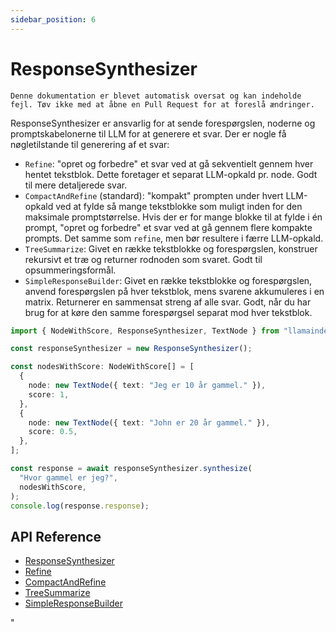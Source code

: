 ```yaml
---
sidebar_position: 6
---
```


# ResponseSynthesizer

`Denne dokumentation er blevet automatisk oversat og kan indeholde fejl. Tøv ikke med at åbne en Pull Request for at foreslå ændringer.`

ResponseSynthesizer er ansvarlig for at sende forespørgslen, noderne og promptskabelonerne til LLM for at generere et svar. Der er nogle få nøgletilstande til generering af et svar:

- `Refine`: "opret og forbedre" et svar ved at gå sekventielt gennem hver hentet tekstblok.
  Dette foretager et separat LLM-opkald pr. node. Godt til mere detaljerede svar.
- `CompactAndRefine` (standard): "kompakt" prompten under hvert LLM-opkald ved at fylde så mange tekstblokke som muligt inden for den maksimale promptstørrelse. Hvis der er for mange blokke til at fylde i én prompt, "opret og forbedre" et svar ved at gå gennem flere kompakte prompts. Det samme som `refine`, men bør resultere i færre LLM-opkald.
- `TreeSummarize`: Givet en række tekstblokke og forespørgslen, konstruer rekursivt et træ og returner rodnoden som svaret. Godt til opsummeringsformål.
- `SimpleResponseBuilder`: Givet en række tekstblokke og forespørgslen, anvend forespørgslen på hver tekstblok, mens svarene akkumuleres i en matrix. Returnerer en sammensat streng af alle svar. Godt, når du har brug for at køre den samme forespørgsel separat mod hver tekstblok.

```typescript
import { NodeWithScore, ResponseSynthesizer, TextNode } from "llamaindex";

const responseSynthesizer = new ResponseSynthesizer();

const nodesWithScore: NodeWithScore[] = [
  {
    node: new TextNode({ text: "Jeg er 10 år gammel." }),
    score: 1,
  },
  {
    node: new TextNode({ text: "John er 20 år gammel." }),
    score: 0.5,
  },
];

const response = await responseSynthesizer.synthesize(
  "Hvor gammel er jeg?",
  nodesWithScore,
);
console.log(response.response);
```

## API Reference

- [ResponseSynthesizer](../../api/classes/ResponseSynthesizer.md)
- [Refine](../../api/classes/Refine.md)
- [CompactAndRefine](../../api/classes/CompactAndRefine.md)
- [TreeSummarize](../../api/classes/TreeSummarize.md)
- [SimpleResponseBuilder](../../api/classes/SimpleResponseBuilder.md)

"
